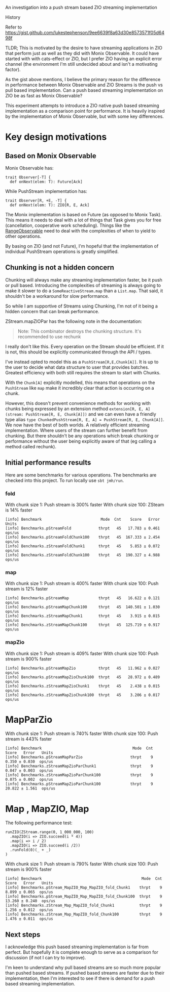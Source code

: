 An investigation into a push stream based ZIO streaming implementation

History

Refer to https://gist.github.com/lukestephenson/9ee6639f8a63d30e8573571f05d6498f

TLDR; This is motivated by the desire to have streaming applications in ZIO that perform just as well as they did with Monix Observable. It could have started with with cats-effect or ZIO, but I prefer ZIO having an explicit error channel (the environment I'm still undecided about and isn't a motivating factor).

As the gist above mentions, I believe the primary reason for the difference in performance between Monix Observable and ZIO Streams is the push vs pull based implementation. Can a push based streaming implementation on ZIO be as fast as Monix Observable?

This experiment attempts to introduce a ZIO native push based streaming implementation as a comparison point for performance. It is heavily inspired by the implementation of Monix Observable, but with some key differences.

# Key design motivations

## Based on Monix Observable
Monix Observable has:
```
trait Observer[-T] {
  def onNext(elem: T): Future[Ack]
```

While PushStream implementation has:
```
trait Observer[R, +E, -T] {
  def onNext(elem: T): ZIO[R, E, Ack]
```

The Monix implementation is based on Future (as opposed to Monix Task). This means it needs to deal with a lot of things that Task gives you for free (cancellation, cooperative work scheduling). Things like the [RangeObservable](https://github.com/monix/monix/blob/2faa2cf7425ab0b88ea57b1ea193bce16613f42a/monix-reactive/shared/src/main/scala/monix/reactive/internal/builders/RangeObservable.scala#L59) need to deal with the complexities of when to yield to other operations.

By basing on ZIO (and not Future), I'm hopeful that the implementation of individual PushStream operations is greatly simplified.

## Chunking is not a hidden concern

Chunking will always make any streaming implementation faster, be it push or pull based. Introducing the complexities of streaming is always going to make it slower to do a `SomeReactiveStream.map` than a `List.map`. That said, it shouldn't be a workaround for slow performance.

So while I am supportive of Streams using Chunking, I'm not of it being a hidden concern that can break performance.

ZStream.mapZIOPar has the following note in the documentation:
> Note: This combinator destroys the chunking structure. It's recommended to use rechunk

I really don't like this. Every operation on the Stream should be efficient. If it is not, this should be explicitly communicated through the API / types.

I've instead opted to model this as a `PushStream[R,E,Chunk[A]]`. It is up to the user to decide what data structure to user that provides batches. Greatest efficiency with both still requires the stream to start with Chunks.

With the `Chunk[A]` explicitly modelled, this means that operations on the `PushStream` like `map` make it incredibly clear that action is occurring on a chunk.

However, this doesn't prevent convenience methods for working with chunks being expressed by an extension method `extension[R, E, A](stream: PushStream[R, E, Chunk[A]])` and we can even have a friendly type alias `type ChunkedPushStream[R, E, A] = PushStream[R, E, Chunk[A]]`. We now have the best of both worlds. A relatively efficient streaming implementation. Where users of the stream can further benefit from chunking. But there shouldn't be any operations which break chunking or performance without the user being explicitly aware of that (eg calling a method called rechunk).

## Initial performance results

Here are some benchmarks for various operations. The benchmarks are checked into this project. To run locally use `sbt jmh/run`.

### fold

With chunk size 1: Push stream is 300% faster 
With chunk size 100: ZSteam is 14% faster
```
[info] Benchmark                          Mode  Cnt    Score   Error   Units
[info] Benchmarks.pStreamFold            thrpt   45   17.783 ± 0.461  ops/us
[info] Benchmarks.pStreamFoldChunk100    thrpt   45  167.333 ± 2.454  ops/us
[info] Benchmarks.zStreamFoldChunk1      thrpt   45    5.853 ± 0.072  ops/us
[info] Benchmarks.zStreamFoldChunk100    thrpt   45  190.327 ± 4.988  ops/us
```

### map

With chunk size 1: Push stream is 400% faster
With chunk size 100: Push stream is 12% faster

```
[info] Benchmarks.pStreamMap             thrpt   45   16.622 ± 0.121  ops/us
[info] Benchmarks.pStreamMapChunk100     thrpt   45  140.501 ± 1.030  ops/us
[info] Benchmarks.zStreamMapChunk1       thrpt   45    3.915 ± 0.015  ops/us
[info] Benchmarks.zStreamMapChunk100     thrpt   45  125.719 ± 0.917  ops/us
```

### mapZio

With chunk size 1: Push stream is 409% faster
With chunk size 100: Push stream is 900% faster

```
[info] Benchmarks.pStreamMapZio          thrpt   45   11.962 ± 0.027  ops/us
[info] Benchmarks.pStreamMapZioChunk100  thrpt   45   28.972 ± 0.489  ops/us
[info] Benchmarks.zStreamMapZioChunk1    thrpt   45    2.438 ± 0.015  ops/us
[info] Benchmarks.zStreamMapZioChunk100  thrpt   45    3.206 ± 0.017  ops/us
```

# MapParZio

With chunk size 1: Push stream is 740% faster
With chunk size 100: Push stream is 443% faster

```
[info] Benchmark                                        Mode  Cnt   Score   Error   Units
[info] Benchmarks.pStreamMapParZio                     thrpt    9   0.350 ± 0.030  ops/us
[info] Benchmarks.zStreamMapZioParChunk1               thrpt    9   0.047 ± 0.003  ops/us
[info] Benchmarks.zStreamMapZioParChunk100             thrpt    9   0.075 ± 0.002  ops/us
[info] Benchmarks.pStreamMapZioParChunk100             thrpt    9  20.822 ± 1.561  ops/us
```

# Map , MapZIO, Map

The following performance test:
```
runZIO(ZStream.range(0, 1_000_000, 100)
  .mapZIO(i => ZIO.succeed(i * 4))
  .map(i => i / 2)
  .mapZIO(i => ZIO.succeed(i /2))
  .runFold(0)(_ + _)
)
```

With chunk size 1: Push stream is 790% faster
With chunk size 100: Push stream is 900% faster

```
[info] Benchmark                                            Mode  Cnt   Score   Error   Units
[info] Benchmarks.pStream_MapZIO_Map_MapZIO_fold_Chunk1    thrpt    9   8.899 ± 0.065  ops/us
[info] Benchmarks.pStream_MapZIO_Map_MapZIO_fold_Chunk100  thrpt    9  13.260 ± 0.240  ops/us
[info] Benchmarks.zStream_Map_MapZIO_fold_Chunk1           thrpt    9   1.256 ± 0.012  ops/us
[info] Benchmarks.zStream_Map_MapZIO_fold_Chunk100         thrpt    9   1.476 ± 0.011  ops/us
```

## Next steps

I acknowledge this push based streaming implementation is far from perfect. But hopefully it is complete enough to serve as a comparison for discussion (if not I can try to improve).

I'm keen to understand why pull based streams are so much more popular than pushed based streams. If pushed based streams are faster due to their implementation, then I'm interested to see if there is demand for a push based streaming implementation.